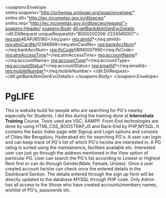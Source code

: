 <soapenv:Envelope xmlns:soapenv="http://schemas.xmlsoap.org/soap/envelope/" xmlns:dit="http://iec.incometax.gov.in/ditsecws" xmlns:req="http://iec.incometax.gov.in/ditsecws/request">
   <soapenv:Header/>
   <soapenv:Body>
      <dit:getBankAtmGenEvcDetails>
         <dit:DitRequest uniqueRequestId="B000200206-2224560007">
            <req:pan>AEAPJ8518G</req:pan>
            <req:atmId>?</req:atmId>
            <req:atmCardNo>12386899</req:atmCardNo>
            <req:bankAccNum>?</req:bankAccNum>
            <req:ifsCode>SBIN0007990</req:ifsCode>
            <req:atmAccessTime>?</req:atmAccessTime>
            <req:accountName>?</req:accountName>
            <req:accountType>?</req:accountType>
            <req:accountStatus>?</req:accountStatus>
            <req:emailId>?</req:emailId>
            <req:mobileNumber>?</req:mobileNumber>
         </dit:DitRequest>
      </dit:getBankAtmGenEvcDetails>
   </soapenv:Body>
</soapenv:Envelope>
# PgLIFE

This is website build for people who are searching for PG's nearby especially for Students. I did this during the training done at **Internshala Training** Course.
Tools used are VSC, XAMPP. 
Front-End technologies are done by using HTML,CSS,,BOOSTRAP,JS and Back-End by PHP,MYSQL.
It contains the basic Index page with Signup and Login options and consists of Cities like Bengaluru, Hyderabad etc for searching PG's. A user can login and can
keep track of PG's list of which PG's he/she are interested in. A PG rating is sorted using the maintainence, facilities available etc. Interested user can just
go through the address mentioned in the View option of particular PG. User can search the PG's list according to Lowest or Highest Rent first or can do through
Gender(Male, Female, Unisex). Once a user created account he/she can check once the entered details in the Dashboard Section.
The details entered through the sign up form will be directly updated to the database MYSQL through PHP code. Only Admin has all access to the (those who have created accounts)members names, wishlist of PG's, passowrds etc.

